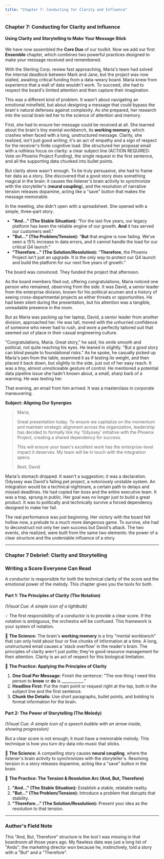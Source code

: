 ```yaml
---
title: "Chapter 7: Conducting for Clarity and Influence"
---
```

### **Chapter 7: Conducting for Clarity and Influence**
#### Using Clarity and Storytelling to Make Your Message Stick

We have now assembled the **Core Duo** of our toolkit. Now we add our first **Ensemble** chapter, which combines two powerful practices designed to make your message received and remembered.

With the Sterling Corp. review fast approaching, Maria's team had solved the internal deadlock between Mark and Jane, but the project was now stalled, awaiting critical funding from a data-weary board. Maria knew from experience that a wall of data wouldn't work. To succeed, she had to respect the board's limited attention and then capture their imagination.

This was a different kind of problem. It wasn't about navigating an emotional minefield, but about designing a message that could bypass the brain's natural defenses against complexity. As she prepared, her research into the social brain led her to the science of attention and memory.

First, she had to ensure her message could be received at all. She learned about the brain's tiny mental workbench, its **working memory**, which crashes when faced with a long, unstructured message. Clarity, she realized, isn't just good writing; it's an act of empathy and a sign of respect for the receiver's finite cognitive load. She structured her proposal email with a ruthless focus on clarity: a clear subject line (ACTION REQUIRED: Vote on Phoenix Project Funding), the single request in the first sentence, and all the supporting data chunked into bullet points.

But clarity alone wasn't enough. To be truly persuasive, she had to frame her data as a story. She discovered that a good story does something magical in the brain: it causes the listener's brain activity to synchronize with the storyteller's (**neural coupling**), and the resolution of narrative tension releases dopamine, acting like a "save" button that makes the message memorable.

In the meeting, she didn't open with a spreadsheet. She opened with a simple, three-part story.

*   **"And..." (The Stable Situation):** "For the last five years, our legacy platform has been the reliable engine of our growth. **And** it has served our customers well."
*   **"But..." (The Problem/Tension):** "**But** that engine is now failing. We've seen a 15% increase in data errors, and it cannot handle the load for our critical Q4 launch."
*   **"Therefore..." (The Solution/Resolution):** "**Therefore**, the Phoenix Project isn't just an upgrade. It is the only way to protect our Q4 launch and build the platform for our next five years of growth."

The board was convinced. They funded the project that afternoon.

As the board members filed out, offering congratulations, Maria noticed one person who remained, observing from the side. It was David, a senior leader from the enterprise division, known for his political acumen and a history of seeing cross-departmental projects as either threats or opportunities. He had been silent during the presentation, but his attention was a tangible, unreadable presence in the room.

But as Maria was packing up her laptop, David, a senior leader from another division, approached her. He was tall, moved with the unhurried confidence of someone who never had to rush, and wore a perfectly tailored suit that seemed out of place in their casual engineering culture.

"Congratulations, Maria. Great story," he said, his smile smooth and political, not quite reaching his eyes. He leaned in slightly. "But a good story can blind people to foundational risks." As he spoke, he casually picked up Maria's pen from the table, examined it as if testing its weight, and then placed it back down, but slightly to the side, just out of her easy reach. It was a tiny, almost unnoticeable gesture of control. He mentioned a potential data pipeline issue she hadn't known about, a small, sharp barb of a warning. He was testing her.

That evening, an email from him arrived. It was a masterclass in corporate maneuvering.

**Subject: Aligning Our Synergies**

> Maria,
>
> Great presentation today. To ensure we capitalize on the momentum and maintain strategic alignment across the organization, leadership has decided to formally link my 'Odyssey' initiative with the Phoenix Project, creating a shared dependency for success.
>
> This will ensure your team's excellent work has the enterprise-level impact it deserves. My team will be in touch with the integration specs.
>
> Best,
> David

Maria's stomach dropped. It wasn't a suggestion; it was a declaration. Odyssey was David's failing pet project, a notoriously unstable system. An integration would be a technical nightmare, a certain path to delays and missed deadlines. He had copied her boss and the entire executive team. It was a trap, sprung in public. Her goal was no longer just to build a great product. It was to politically and technically survive a forced dependency designed to make her fail.

The real performance was just beginning. Her victory with the board felt hollow now, a prelude to a much more dangerous game. To survive, she had to deconstruct not only her own success but David's attack. The two events, she realized, were built from the same two elements: the power of a clear structure and the undeniable influence of a story.

---
### **Chapter 7 Debrief: Clarity and Storytelling**

### Writing a Score Everyone Can Read

A conductor is responsible for both the technical clarity of the score and the emotional power of the melody. This chapter gives you the tools for both.

#### **Part 1: The Principles of Clarity (The Notation)**
*(Visual Cue: A simple icon of a lightbulb)*

💡 The first responsibility of a conductor is to provide a clear score. If the notation is ambiguous, the orchestra will be confused. This framework is your system of notation.

🧠 **The Science:** The brain's **working memory** is a tiny "mental workbench" that can only hold about four or five chunks of information at a time. A long, unstructured email causes a 'stack overflow' in the reader's brain. The principles of clarity aren't just polite; they're good resource management for their attention. Clarity is an act of respect for this biological limitation.

🔧 **The Practice: Applying the Principles of Clarity**
1.  **One Goal Per Message:** Finish the sentence: "The one thing I need this person to **know** or **do** is ___________."
2.  **Headline First:** Put the main point or request right at the top, both in the subject line and the first sentence.
3.  **Chunk the Details:** Use short paragraphs, bullet points, and bolding to format information for the brain.

#### **Part 2: The Power of Storytelling (The Melody)**
*(Visual Cue: A simple icon of a speech bubble with an arrow inside, showing progression)*

But a clear score is not enough; it must have a memorable melody. This technique is how you turn dry data into music that sticks.

🧠 **The Science:** A compelling story causes **neural coupling**, where the listener's brain activity to synchronizes with the storyteller's. Resolving tension in a story releases dopamine, acting like a "save" button in the brain.

🔧 **The Practice: The Tension & Resolution Arc (And, But, Therefore)**
1.  **"And..." (The Stable Situation):** Establish a stable, relatable reality.
2.  **"But..." (The Problem/Tension):** Introduce a problem that disrupts that stability.
3.  **"Therefore..." (The Solution/Resolution):** Present your idea as the resolution to that tension.

---
### **Author's Field Note**

This "And, But, Therefore" structure is the tool I was missing in that boardroom all those years ago. My flawless data was just a long list of "Ands"; the marketing director won because he, instinctively, told a story with a "But" and a "Therefore".
      